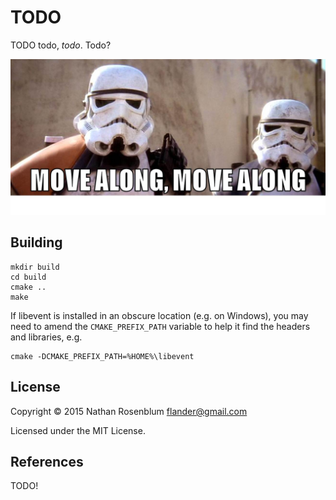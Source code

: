 TODO
====

TODO todo, _todo_. Todo?

![move along](move_along.jpg)

## Building

    mkdir build
    cd build
    cmake ..
    make

If libevent is installed in an obscure location (e.g. on Windows), you may
need to amend the `CMAKE_PREFIX_PATH` variable to help it find the headers and
libraries, e.g.

    cmake -DCMAKE_PREFIX_PATH=%HOME%\libevent

## License

Copyright © 2015 Nathan Rosenblum <flander@gmail.com>

Licensed under the MIT License.

## References

TODO!
